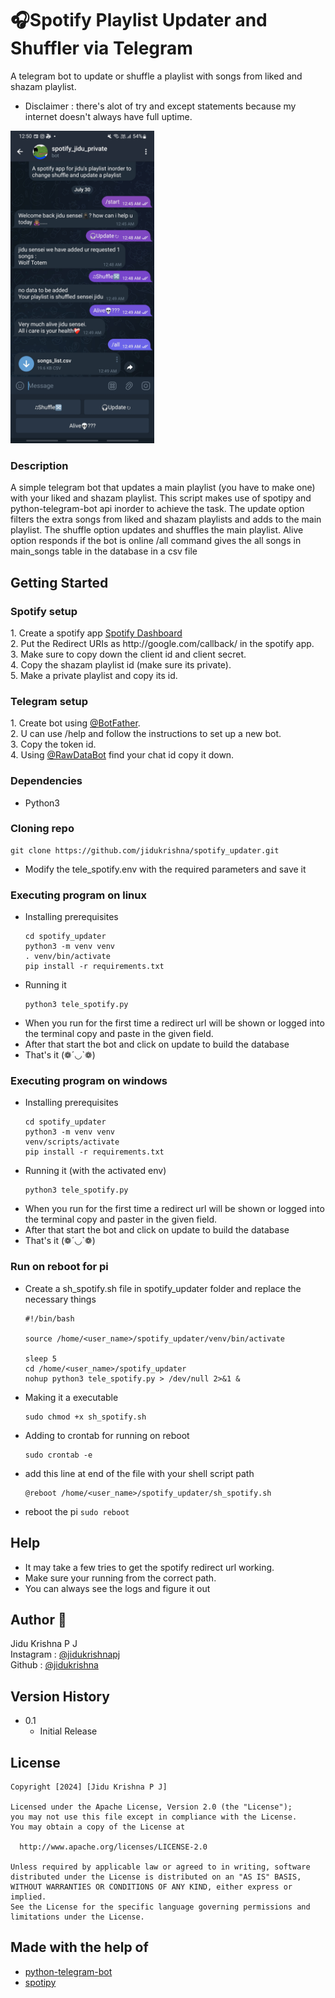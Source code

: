 # 🎧Spotify Playlist Updater and Shuffler via Telegram

A telegram bot to update or shuffle a playlist with songs from liked and shazam playlist.<br> 
* Disclaimer : there's alot of try and except statements because my internet doesn't always have full uptime. 
<img src='https://raw.githubusercontent.com/jidukrishna/jidukrishna/main/Screenshot_20240730-005005_Telegram.jpg' height=500>

### Description

A simple telegram bot that updates a main playlist (you have to make one) with your liked and shazam playlist. 
This script makes use of spotipy and python-telegram-bot api inorder to achieve the task.
The update option filters the extra songs from liked and shazam playlists and adds to the main playlist.
The shuffle option updates and shuffles the main playlist.
Alive option responds if the bot is online
/all command gives the all songs in main_songs table in the database in a csv file

## Getting Started
<h3>Spotify setup</h3>
1. Create a spotify app <a href="https://developer.spotify.com/dashboard" target="_blank">Spotify Dashboard</a> <br>
2. Put the Redirect URIs as http://google.com/callback/ in the spotify app.<br>
3. Make sure to copy down the client id and client secret.<br>
4. Copy the shazam playlist id (make sure its private).<br>
5. Make a private playlist and copy its id.<br>

<h3>Telegram setup</h3>
1. Create bot using <a href="https://t.me/BotFather" target="_blank">@BotFather</a>.<br>
2. U can use /help and follow the instructions to set up a new bot.<br>
3. Copy the token id.<br>
4. Using <a href="https://t.me/RawDataBot" target="_blank">@RawDataBot</a> find your chat id copy it down.<br>

### Dependencies

* Python3
  
### Cloning repo
```
git clone https://github.com/jidukrishna/spotify_updater.git
```
* Modify the tele_spotify.env with the required parameters and save it

### Executing program on linux

* Installing prerequisites
  ```
  cd spotify_updater
  python3 -m venv venv
  . venv/bin/activate
  pip install -r requirements.txt
  ```
* Running it
  ```
  python3 tele_spotify.py
  ```
* When you run for the first time a redirect url will be shown or logged into the terminal copy and paste in the given field.
* After that start the bot and click on update to build the database
* That's it (❁´◡`❁)


### Executing program on windows

* Installing prerequisites
  ```
  cd spotify_updater
  python3 -m venv venv
  venv/scripts/activate
  pip install -r requirements.txt
  ```
* Running it (with the activated env)
  ```
  python3 tele_spotify.py
  ```
* When you run for the first time a redirect url will be shown or logged into the terminal copy and paster in the given field.
* After that start the bot and click on update to build the database
* That's it (❁´◡`❁)

### Run on reboot for pi
* Create a sh_spotify.sh file in spotify_updater folder and replace the necessary things
  ```
  #!/bin/bash
  
  source /home/<user_name>/spotify_updater/venv/bin/activate
  
  sleep 5
  cd /home/<user_name>/spotify_updater
  nohup python3 tele_spotify.py > /dev/null 2>&1 &
  ```
* Making it a executable
  ```
  sudo chmod +x sh_spotify.sh
  ```
* Adding to crontab for running on reboot
  ```
  sudo crontab -e 
  ```
* add this line at end of the file with your shell script path
  ```
  @reboot /home/<user_name>/spotify_updater/sh_spotify.sh
  ```
* reboot the pi ```sudo reboot```

## Help
* It may take a few tries to get the spotify redirect url working.
* Make sure your running from the correct path.
* You can always see the logs and figure it out

## Author 🗿
Jidu Krishna P J <br>
Instagram : [@jidukrishnapj](https://www.instagram.com/jidukrishnapj/) <br>
Github : [@jidukrishna](https://github.com/jidukrishna)

## Version History

* 0.1
    * Initial Release

## License

```
Copyright [2024] [Jidu Krishna P J]

Licensed under the Apache License, Version 2.0 (the "License");
you may not use this file except in compliance with the License.
You may obtain a copy of the License at

  http://www.apache.org/licenses/LICENSE-2.0

Unless required by applicable law or agreed to in writing, software
distributed under the License is distributed on an "AS IS" BASIS,
WITHOUT WARRANTIES OR CONDITIONS OF ANY KIND, either express or implied.
See the License for the specific language governing permissions and
limitations under the License.
```

## Made with the help of
* [python-telegram-bot](https://python-telegram-bot.org/)
* [spotipy](https://pypi.org/project/spotipy/)
